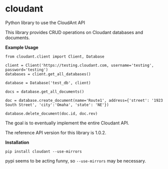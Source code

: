 cloudant
========

Python library to use the CloudAnt API

This library provides CRUD operations on Cloudant databases and documents.

**Example Usage**

	from cloudant.client import Client, Database
	
	client = Client('https://testing.cloudant.com, username='testing', password='testing')
	databases = client.get_all_databases()
	
	database = Database('test_db', client)
	
	docs = database.get_all_documents()
	
	doc = database.create_document(name='Route1', address={'street': '1923 South Street', 'city':'Omaha', 'state': 'NE'})
	
	database.delete_document(doc.id, doc.rev)
	
The goal is to eventually implement the entire Cloudant API.

The reference API version for this library is 1.0.2.

**Installation**

    pip install cloudant --use-mirrors

pypi seems to be acting funny, so `--use-mirrors` may be necessary.
